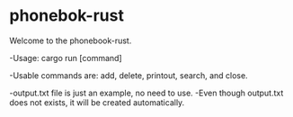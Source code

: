 # phonebok-rust

Welcome to the phonebook-rust.

-Usage: cargo run [command]

-Usable commands are:
add, delete, printout, search, and close.

-output.txt file is just an example, no need to use.
-Even though output.txt does not exists, it will be created automatically.
